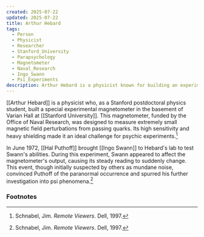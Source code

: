 ```yaml
---
created: 2025-07-22
updated: 2025-07-22
title: Arthur Hebard
tags:
  - Person
  - Physicist
  - Researcher
  - Stanford_University
  - Parapsychology
  - Magnetometer
  - Naval_Research
  - Ingo_Swann
  - Psi_Experiments
description: Arthur Hebard is a physicist known for building an experimental magnetometer at Stanford University, which was used in early psi experiments with Ingo Swann.
---
```


[[Arthur Hebard]] is a physicist who, as a Stanford postdoctoral physics student, built a special experimental magnetometer in the basement of Varian Hall at [[Stanford University]]. This magnetometer, funded by the Office of Naval Research, was designed to measure extremely small magnetic field perturbations from passing quarks. Its high sensitivity and heavy shielding made it an ideal challenge for psychic experiments.[^1]

In June 1972, [[Hal Puthoff]] brought [[Ingo Swann]] to Hebard's lab to test Swann's abilities. During this experiment, Swann appeared to affect the magnetometer's output, causing its steady reading to suddenly change. This event, though initially suspected by others as mundane noise, convinced Puthoff of the paranormal occurrence and spurred his further investigation into psi phenomena.[^1]

### Footnotes

[^1]: Schnabel, Jim. *Remote Viewers*. Dell, 1997.
